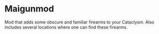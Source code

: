 # Maigunmod
Mod that adds some obscure and familiar firearms to your Cataclysm.
Also includes several locations where one can find these firearms.
